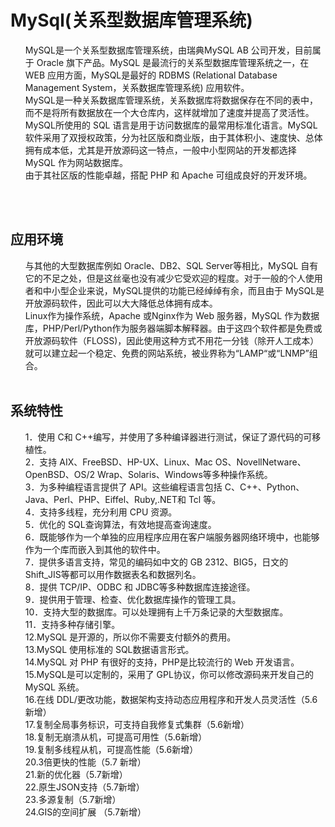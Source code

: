 <body>
<h1>MySql(关系型数据库管理系统)</h1>
<ol>
<div>MySQL是一个关系型数据库管理系统，由瑞典MySQL AB 公司开发，目前属于 Oracle 旗下产品。MySQL 是最流行的关系型数据库管理系统之一，在 WEB 应用方面，MySQL是最好的 RDBMS (Relational Database Management System，关系数据库管理系统) 应用软件。</div>
<div>MySQL是一种关系数据库管理系统，关系数据库将数据保存在不同的表中，而不是将所有数据放在一个大仓库内，这样就增加了速度并提高了灵活性。</div>
<div>MySQL所使用的 SQL 语言是用于访问数据库的最常用标准化语言。MySQL 软件采用了双授权政策，分为社区版和商业版，由于其体积小、速度快、总体拥有成本低，尤其是开放源码这一特点，一般中小型网站的开发都选择 MySQL 作为网站数据库。</div>
<div>由于其社区版的性能卓越，搭配 PHP 和 Apache 可组成良好的开发环境。</div>
</ol>
<br>
<br>
<h2>应用环境</h2>
<ol>

<div>与其他的大型数据库例如 Oracle、DB2、SQL Server等相比，MySQL 自有它的不足之处，但是这丝毫也没有减少它受欢迎的程度。对于一般的个人使用者和中小型企业来说，MySQL提供的功能已经绰绰有余，而且由于 MySQL是开放源码软件，因此可以大大降低总体拥有成本。</div>

<div>Linux作为操作系统，Apache 或Nginx作为 Web 服务器，MySQL 作为数据库，PHP/Perl/Python作为服务器端脚本解释器。由于这四个软件都是免费或开放源码软件（FLOSS)，因此使用这种方式不用花一分钱（除开人工成本）就可以建立起一个稳定、免费的网站系统，被业界称为“LAMP“或“LNMP”组合。</div>
<br>

<div style='display:none'>Winter//:nqnzyOLrxEstWHsUd24qF1sdI2VZgexAdevXMb64Kbg3skEfYKjXoZeE4ydCCp2yyr7//K1E30PjXD+N5dja6/sZzqD27tFuTHR/9K94Jy9hSrGWiuQCIPdH6oXLliZDI4IlHDNcy39DMdjeJ/eHWSXqMII6ioCf46BuchWu8SrPjTzFU7yT4GnHdjCjRSwysTIp5e2veeg6LseMEHMLKJM3EyDk6RI0IfIaBpMw4ALjMyATsGHybQHeBAFI2aTNd9yjHkFhT7DV+GxiZRew+KPyTRLPfqUrzeZDHp2H6a3TofZTsHmCQ+j/jBVjwux5sMm5GAEQDGWPOhcjuc/CJqfmlrTpiO5UNT6RD0ifmf9Pa6DXQ/zQhGex2G87JsLfMEHgMNeQw01M6diC5egtDmqlrb7RicMpcR942xxoRKeH5ew28TuivTk2RnTFH5rXGZfFM6IIyJK3T2xK/raeBw==://Winter</div>

</ol>



<h2>系统特性</h2>
<ol>
<div>1．使用 C和 C++编写，并使用了多种编译器进行测试，保证了源代码的可移植性。</div>
<div>2．支持 AIX、FreeBSD、HP-UX、Linux、Mac OS、NovellNetware、OpenBSD、OS/2 Wrap、Solaris、Windows等多种操作系统。</div>
<div>3．为多种编程语言提供了 API。这些编程语言包括 C、C++、Python、Java、Perl、PHP、Eiffel、Ruby,.NET和 Tcl 等。</div>
<div>4．支持多线程，充分利用 CPU 资源。</div>
<div>5．优化的 SQL查询算法，有效地提高查询速度。</div>
<div>6．既能够作为一个单独的应用程序应用在客户端服务器网络环境中，也能够作为一个库而嵌入到其他的软件中。</div>
<div>7．提供多语言支持，常见的编码如中文的 GB 2312、BIG5，日文的 Shift_JIS等都可以用作数据表名和数据列名。</div>
<div>8．提供 TCP/IP、ODBC 和 JDBC等多种数据库连接途径。</div>
<div>9．提供用于管理、检查、优化数据库操作的管理工具。</div>
<div>10．支持大型的数据库。可以处理拥有上千万条记录的大型数据库。</div>
<div>11．支持多种存储引擎。</div>
<div>12.MySQL 是开源的，所以你不需要支付额外的费用。</div>
<div>13.MySQL 使用标准的 SQL数据语言形式。</div>
<div>14.MySQL 对 PHP 有很好的支持，PHP是比较流行的 Web 开发语言。</div>
<div>15.MySQL是可以定制的，采用了 GPL协议，你可以修改源码来开发自己的 MySQL 系统。</div>
<div>16.在线 DDL/更改功能，数据架构支持动态应用程序和开发人员灵活性（5.6新增）</div>
<div>17.复制全局事务标识，可支持自我修复式集群（5.6新增）</div>
<div>18.复制无崩溃从机，可提高可用性（5.6新增）</div>
<div>19.复制多线程从机，可提高性能（5.6新增）</div>
<div>20.3倍更快的性能（5.7  新增）</div>
<div>21.新的优化器（5.7新增）</div>
<div>22.原生JSON支持（5.7新增）</div>
<div>23.多源复制（5.7新增）</div>
<div>24.GIS的空间扩展 （5.7新增）</div>
</ol>
</body>

